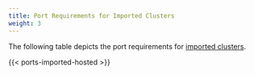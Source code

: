 ```yaml
---
title: Port Requirements for Imported Clusters
weight: 3
---
```


The following table depicts the port requirements for [imported clusters]({{<baseurl>}}/rancher/v2.x/en/cluster-provisioning/imported-clusters/).

{{< ports-imported-hosted >}}
